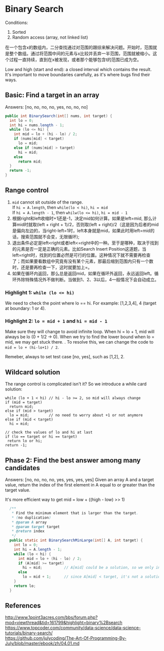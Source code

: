 # Binary Search

Conditions:
1. Sorted
2. Random access (array, not linked list)

在一个包含x的数组内，二分查找通过对范围的跟综来解决问题。开始时，范围就是整个数组。通过将范围中间的元素与x比较并丢弃一半范围，范围就被缩小。这个过程一直持续，直到在x被发现，或者那个能够包含t的范围已成为空。

Low and high (start and end): a closed interval which contains the result. It's important to move boundaries carefully, as it's where bugs find their ways.  

## Basic: Find a target in an array
Answers: \[no, no, no, no, yes, no, no, no]  

```java
public int BinarySearch(int[] nums, int target) {
  int lo = 0;
  int hi = nums.length - 1;
  while (lo <= hi) {
    int mid = lo + (hi - lo) / 2;
    if (nums[mid] < target) 
      lo = mid;
    else if (nums[mid] > target)
      hi = mid;
    else 
      return mid;
  }
  return -1;
}
```

## Range control
1. `mid` cannot sit outside of the range.  
  If `hi = A.length`, then `while(lo < hi)`, `hi = mid`  
  If `hi = A.length - 1`, then `whilw(lo <= hi)`, `hi = mid - 1`   
2.  根据right和left收缩时+1还是-1，决定mid如何计算。如果是left=mid, 那么计算mid时就取(left + right + 1)/2，否则取(left + right)/2（这是因为后者的mid是偏向左边的，当right-left=1时，left本身就是mid，如果此时用left=mid的话，搜索范围就不会变，无限循环);
3. 退出条件必定是left<right或者left<=right中的一种。至于是哪种，取决于找到的元素是否一定是正确的元素。比如Search Insert Position这道题，当left=right时，找到的位置必然是可行的位置。这种情况下就不需要再检查了；而如果要看数组中究竟有没有某个元素，那最后缩到范围内只有一个数时，还是要再检查一下，这时就要加上=。
4. 如果在循环内返回，那么总是返回mid，如果在循环外返回，永远返回left。循环外除特殊情况外不做判断。当做到1、2、3以后，4一般情况下会自动成立。

### Highlight 1: `while (lo <= hi)`
We need to check the point where lo == hi. For example: [1,2,3,4], 4 (target at boundary: 1 or 4).  

### Highlight 2: `lo = mid + 1` and `hi = mid - 1`
Make sure they will change to avoid infinite loop. When hi = lo + 1, mid will always be lo (0 + 1/2 -> 0). When we try to find the lower bound when lo = mid, we may get stuck there. . To resolve this, we can change the code to `mid = lo + (hi-lo+1) / 2`. 

Remeber, always to set test case \[no, yes], such as \[1,2], 2.  

## Wildcard solution
The range control is complicated isn't it? So we introduce a while card solution:
```
while (lo + 1 < hi) // hi - lo >= 2, so mid will always change
if (mid = target)
  return mid;
else if (mid > target)
  lo = mid;         // no need to worry about +1 or not anymore
else if (mid < target)
  hi = mid;

// check the values of lo and hi at last
if (lo == target or hi == target)
 return lo or hi;
return -1;
```

## Phase 2: Find the best answer among many candidates 
Answers: \[no, no, no, no, yes, yes, yes, yes]
Given an array A and a target value, return the index of the first element in A equal to or greater than the target value.  

It's more efficient way to get mid = low + ((high - low) >> 1)   

```java
  /**
   * Find the minimum element that is larger than the target.
   * (no duplication)
   * @param A array
   * @param target target
   * @return index
   */
  public static int BinarySearchMinLarge(int[] A, int target) {
    int lo = 0;
    int hi = A.length - 1;
    while (lo < hi) {
      int mid = lo + (hi - lo) / 2;
      if (A[mid] >= target)
        hi = mid;          // A[mid] could be a solution, so we only include mid, not mid - 1
      else
        lo = mid + 1;      // since A[mid] < target, it's not a solution, we could use + 1
    }
    return lo;
  }
```

## References
http://www.1point3acres.com/bbs/forum.php?mod=viewthread&tid=161799&highlight=binary%2Bsearch  
https://www.topcoder.com/community/data-science/data-science-tutorials/binary-search/  
https://github.com/julycoding/The-Art-Of-Programming-By-July/blob/master/ebook/zh/04.01.md  
